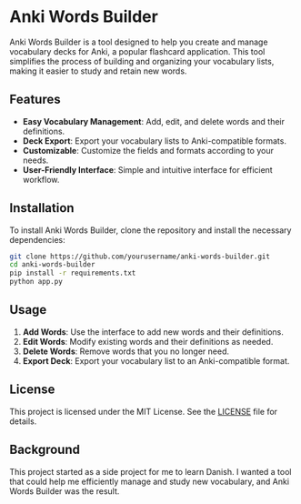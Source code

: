 # Anki Words Builder

Anki Words Builder is a tool designed to help you create and manage vocabulary decks for Anki, a popular flashcard application. This tool simplifies the process of building and organizing your vocabulary lists, making it easier to study and retain new words.

## Features

- **Easy Vocabulary Management**: Add, edit, and delete words and their definitions.
- **Deck Export**: Export your vocabulary lists to Anki-compatible formats.
- **Customizable**: Customize the fields and formats according to your needs.
- **User-Friendly Interface**: Simple and intuitive interface for efficient workflow.

## Installation

To install Anki Words Builder, clone the repository and install the necessary dependencies:

```bash
git clone https://github.com/yourusername/anki-words-builder.git
cd anki-words-builder
pip install -r requirements.txt
python app.py
```

## Usage

1. **Add Words**: Use the interface to add new words and their definitions.
2. **Edit Words**: Modify existing words and their definitions as needed.
3. **Delete Words**: Remove words that you no longer need.
4. **Export Deck**: Export your vocabulary list to an Anki-compatible format.



## License

This project is licensed under the MIT License. See the [LICENSE](LICENSE) file for details.

## Background

This project started as a side project for me to learn Danish. I wanted a tool that could help me efficiently manage and study new vocabulary, and Anki Words Builder was the result.
